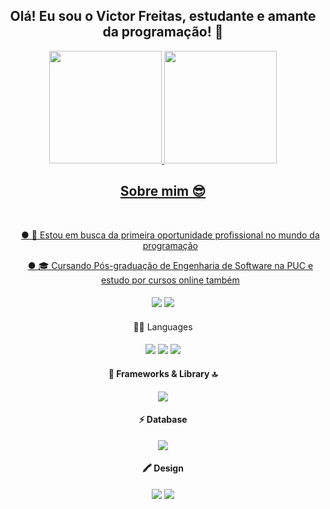 <div align="center">

  <h2>Olá! Eu sou o Victor Freitas, estudante e amante da programação! 👋</h2>

</div>

<div align="center">
  <a href="https://github.com/VictorHugs">
  <img height="180em" src="https://github-readme-stats.vercel.app/api?username=VictorHugs&show_icons=true&theme=dark&include_all_commits=true&count_private=true">
  <img height="180em" src="https://github-readme-stats.vercel.app/api/top-langs/?username=VictorHugs&layout=compact&langs_count=7&theme=dark">
</div>

<div align="center">

<h2>Sobre mim 😎</h2><br>
  <ul>
  ● 💼 Estou em busca da primeira oportunidade profissional no mundo da programação<br>
    <p></p>
  ● 🎓 Cursando Pós-graduação de Engenharia de Software na PUC e estudo por cursos online também<br>
  </ul>
</div>

####

  <div align="center"> 
  <a href="https://www.instagram.com/renanmd_/" target="_blank"><img src="https://img.shields.io/badge/-Instagram-%23E4405F?style=for-the-badge&logo=instagram&logoColor=white" target="_blank"></a>
  <a href="https://www.linkedin.com/in/renan-magalhaes95/" target="_blank"><img src="https://img.shields.io/badge/-LinkedIn-%230077B5?style=for-the-badge&logo=linkedin&logoColor=white" target="_blank"></a> 

</div>

####
<div align="center" style="display: inline_block">
 👩‍💻 Languages
 
####
  <div>
  <img src="https://img.shields.io/badge/HTML5-E34F26?style=for-the-badge&logo=html5&logoColor=white" />
  <img src="https://img.shields.io/badge/CSS3-1572B6?style=for-the-badge&logo=css3&logoColor=white" />
  <img src="https://img.shields.io/badge/JavaScript-323330?style=for-the-badge&logo=javascript&logoColor=F7DF1E" />
  </div>

#### 🚀 Frameworks & Library 🔝
  <div>
    <img src="https://img.shields.io/badge/Node.js-339933?style=for-the-badge&logo=nodedotjs&logoColor=white" />
  </div>

#### ⚡ Database
  <div>
  <img src="https://img.shields.io/badge/MySQL-005C84?style=for-the-badge&logo=mysql&logoColor=white" />


  #### 🖍️ Design
  <div>
    <img src="https://img.shields.io/badge/Figma-F24E1E?style=for-the-badge&logo=figma&logoColor=white">
    <img src="https://img.shields.io/badge/Canva-%2300C4CC.svg?&style=for-the-badge&logo=Canva&logoColor=white">
  </div>

</div>

##